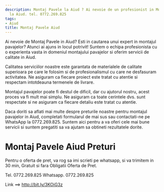 ```yaml
---
description: Montaj Pavele la Aiud ? Ai nevoie de un profesionist in Montaj Pavele
  la Aiud. tel. 0772.269.825
tags:
- Aiud
title: Montaj Pavele Aiud
---
```



Ai nevoie de Montaj Pavele in Aiud? Esti in cautarea unui expert in montajul pavajelor? Atunci ai ajuns in locul potrivit! Suntem o echipa profesionista cu o experienta vasta in domeniul montajului pavajelor si oferim servicii de calitate in Aiud.

Calitatea serviciilor noastre este garantata de materialele de calitate superioara pe care le folosim si de profesionalismul cu care ne desfasuram activitatea. Ne asiguram ca fiecare proiect este tratat cu atentie si respectam intotdeauna termenele de livrare.

Montajul pavajelor poate fi destul de dificil, dar cu ajutorul nostru, acest proces va fi mult mai simplu. Ne asiguram ca toate cerintele dvs. sunt respectate si ne asiguram ca fiecare detaliu este tratat cu atentie.

Daca doriti sa aflati mai multe despre preturile noastre pentru montajul pavajelor in Aiud, completati formularul de mai sus sau contactati-ne pe WhatsApp la 0772.269.825. Suntem aici pentru a va oferi cele mai bune servicii si suntem pregatiti sa va ajutam sa obtineti rezultatele dorite.

# Montaj Pavele Aiud Preturi
Pentru o oferta de pret, va rog sa imi scrieti pe whatsapp, si va trimitem in 30 min, Gratuit si fara Obligatii Oferta de Pret.

Tel. 0772.269.825
Whatsapp. 0772.269.825

Link ==> http://bit.ly/3KOiG3z